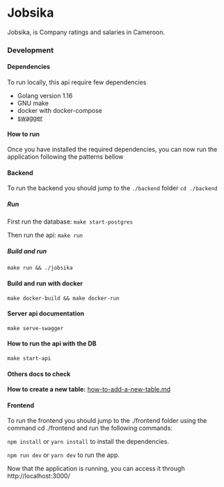# Jobsika
Jobsika, is Company ratings and salaries in Cameroon.

### Development

#### Dependencies
To run locally, this api require few dependencies

- Golang version 1.16
- GNU make
- docker with docker-compose
- [swagger](https://goswagger.io/install.html)

#### How to run
Once you have installed the required dependencies, you can now run the application
following the patterns bellow

#### Backend
To run the backend you should jump to the `./backend` folder
`cd ./backend`

##### Run

First run the database:
`make start-postgres`

Then run the api:
`make run`

##### Build and run
`make run && ./jobsika`

#### Build and run with docker
`make docker-build && make docker-run`

#### Server api documentation
`make serve-swagger`

#### How to run the api with the DB
`make start-api`

#### Others docs to check

**How to create a new table:** [how-to-add-a-new-table.md](./docs/how-to-add-a-new-table.md)

#### Frontend

To run the frontend you should jump to the ./frontend folder using the command cd ./frontend and run the following commands:

`npm install` or
`yarn install` to install the dependencies.

`npm run dev` or
`yarn dev` to run the app.

Now that the application is running, you can access it through http://localhost:3000/
